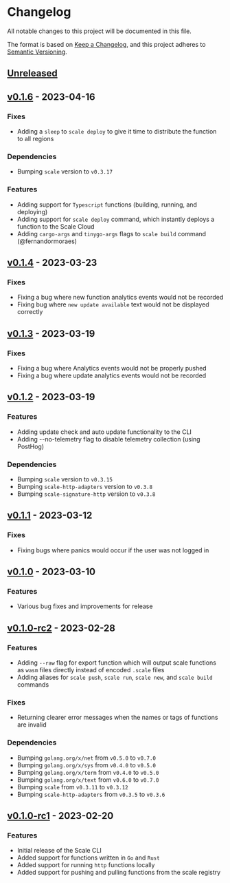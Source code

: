 # Changelog

All notable changes to this project will be documented in this file.

The format is based on [Keep a Changelog](https://keepachangelog.com/en/1.0.0/), and this project adheres
to [Semantic Versioning](https://semver.org/spec/v2.0.0.html).

## [Unreleased]

## [v0.1.6] - 2023-04-16

### Fixes

- Adding a `sleep` to `scale deploy` to give it time to distribute the function to all regions

### Dependencies

- Bumping `scale` version to `v0.3.17`

### Features

- Adding support for `Typescript` functions (building, running, and deploying)
- Adding support for `scale deploy` command, which instantly deploys a function to the Scale Cloud
- Adding `cargo-args` and `tinygo-args` flags to `scale build` command (@fernandormoraes)

## [v0.1.4] - 2023-03-23

### Fixes

- Fixing a bug where new function analytics events would not be recorded
- Fixing bug where `new update available` text would not be displayed correctly

## [v0.1.3] - 2023-03-19

### Fixes

- Fixing a bug where Analytics events would not be properly pushed
- Fixing a bug where update analytics events would not be recorded

## [v0.1.2] - 2023-03-19

### Features

- Adding update check and auto update functionality to the CLI
- Adding --no-telemetry flag to disable telemetry collection (using PostHog)

### Dependencies

- Bumping `scale` version to `v0.3.15`
- Bumping `scale-http-adapters` version to `v0.3.8`
- Bumping `scale-signature-http` version to `v0.3.8`

## [v0.1.1] - 2023-03-12

### Fixes

- Fixing bugs where panics would occur if the user was not logged in 

## [v0.1.0] - 2023-03-10

### Features

- Various bug fixes and improvements for release

## [v0.1.0-rc2] - 2023-02-28

### Features

- Adding `--raw` flag for export function which will output scale functions as `wasm` files directly instead of encoded `.scale` files
- Adding aliases for `scale push`, `scale run`, `scale new`, and `scale build` commands

### Fixes

- Returning clearer error messages when the names or tags of functions are invalid

### Dependencies

- Bumping `golang.org/x/net` from `v0.5.0` to `v0.7.0`
- Bumping `golang.org/x/sys` from `v0.4.0` to `v0.5.0`
- Bumping `golang.org/x/term` from `v0.4.0` to `v0.5.0`
- Bumping `golang.org/x/text` from `v0.6.0` to `v0.7.0`
- Bumping `scale` from `v0.3.11` to `v0.3.12`
- Bumping `scale-http-adapters` from `v0.3.5` to `v0.3.6`

## [v0.1.0-rc1] - 2023-02-20

### Features

- Initial release of the Scale CLI
- Added support for functions written in `Go` and `Rust`
- Added support for running `http` functions locally
- Added support for pushing and pulling functions from the scale registry

[unreleased]: https://github.com/loopholelabs/scale-cli/compare/v0.1.6...HEAD
[v0.1.6]: https://github.com/loopholelabs/scale-cli/compare/v0.1.6
[v0.1.5]: https://github.com/loopholelabs/scale-cli/compare/v0.1.5
[v0.1.4]: https://github.com/loopholelabs/scale-cli/compare/v0.1.4
[v0.1.3]: https://github.com/loopholelabs/scale-cli/compare/v0.1.3
[v0.1.2]: https://github.com/loopholelabs/scale-cli/compare/v0.1.2
[v0.1.1]: https://github.com/loopholelabs/scale-cli/compare/v0.1.1
[v0.1.0]: https://github.com/loopholelabs/scale-cli/compare/v0.1.0
[v0.1.0-rc2]: https://github.com/loopholelabs/scale-cli/compare/v0.1.0-rc2
[v0.1.0-rc1]: https://github.com/loopholelabs/scale-cli/compare/v0.1.0-rc1
